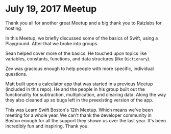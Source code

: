 # July 19, 2017 Meetup

Thank you all for another great Meetup and a big thank you to Raizlabs for hosting.

In this Meetup, we briefly discussed some of the basics of Swift, using a Playground. After that we broke into groups.

Sean helped cover more of the basics. He touched upon topics like variables, constants, functions, and data structures (like `Dictionary`).

Zev was gracious enough to help people with more specific, individual questions.

Matt built upon a calculator app that was started in a previous Meetup (included in this repo). He and the people in his group built out the functionality for subtraction, multiplication, and clearing data. Along the way they also cleaned up so bugs left in the preexisting version of the app.

This was Learn Swift Boston's 12th Meetup. Which means we've been meeting for a whole year. We can't thank the developer community in Boston enough for all the support they shown us over the last year. It's been incredibly fun and inspiring. Thank you.
